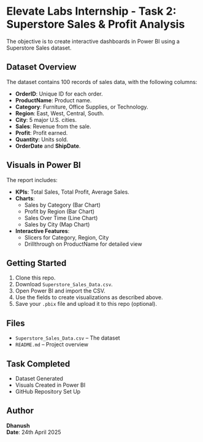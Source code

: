 # Elevate Labs Internship - Task 2: Superstore Sales & Profit Analysis
The objective is to create interactive dashboards in Power BI using a Superstore Sales dataset.

## Dataset Overview
The dataset contains 100 records of sales data, with the following columns:
- **OrderID**: Unique ID for each order.
- **ProductName**: Product name.
- **Category**: Furniture, Office Supplies, or Technology.
- **Region**: East, West, Central, South.
- **City**: 5 major U.S. cities.
- **Sales**: Revenue from the sale.
- **Profit**: Profit earned.
- **Quantity**: Units sold.
- **OrderDate** and **ShipDate**.

## Visuals in Power BI
The report includes:
- **KPIs**: Total Sales, Total Profit, Average Sales.
- **Charts**:
  - Sales by Category (Bar Chart)
  - Profit by Region (Bar Chart)
  - Sales Over Time (Line Chart)
  - Sales by City (Map Chart)
- **Interactive Features**:
  - Slicers for Category, Region, City
  - Drillthrough on ProductName for detailed view

## Getting Started
1. Clone this repo.
2. Download `Superstore_Sales_Data.csv`.
3. Open Power BI and import the CSV.
4. Use the fields to create visualizations as described above.
5. Save your `.pbix` file and upload it to this repo (optional).

## Files
- `Superstore_Sales_Data.csv` – The dataset
- `README.md` – Project overview

## Task Completed
-  Dataset Generated
-  Visuals Created in Power BI
-  GitHub Repository Set Up

## Author 
**Dhanush**  
**Date**: 24th April 2025
